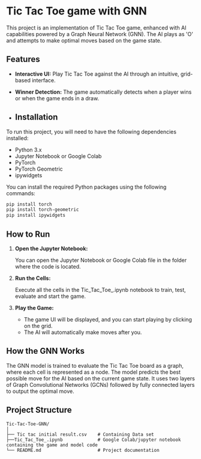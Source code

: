 # Tic Tac Toe game with GNN

This project is an implementation of Tic Tac Toe game, enhanced with AI capabilities powered by a Graph Neural Network (GNN). The AI plays as 'O' and attempts to make optimal moves based on the game state.

## Features

- **Interactive UI:** Play Tic Tac Toe against the AI through an intuitive, grid-based interface.
- **Winner Detection:** The game automatically detects when a player wins or when the game ends in a draw.

- ## Installation

To run this project, you will need to have the following dependencies installed:

- Python 3.x
- Jupyter Notebook or Google Colab
- PyTorch
- PyTorch Geometric
- ipywidgets

You can install the required Python packages using the following commands:

```bash
pip install torch
pip install torch-geometric
pip install ipywidgets
```

## How to Run

1. **Open the Jupyter Notebook:**

   You can open the Jupyter Notebook or Google Colab file in the folder where the code is located.

2. **Run the Cells:**

   Execute all the cells in the Tic_Tac_Toe_.ipynb notebook to train, test, evaluate and start the game.

3. **Play the Game:**

   - The game UI will be displayed, and you can start playing by clicking on the grid.
   - The AI will automatically make moves after you.

## How the GNN Works

The GNN model is trained to evaluate the Tic Tac Toe board as a graph, where each cell is represented as a node. The model predicts the best possible move for the AI based on the current game state. It uses two layers of Graph Convolutional Networks (GCNs) followed by fully connected layers to output the optimal move.

## Project Structure

```plaintext
Tic-Tac-Toe-GNN/
│
├── Tic tac initial result.csv    # Containing Data set
├──Tic_Tac_Toe_.ipynb             # Google Colab/jupyter notebook containing the game and model code
└── README.md                     # Project documentation

